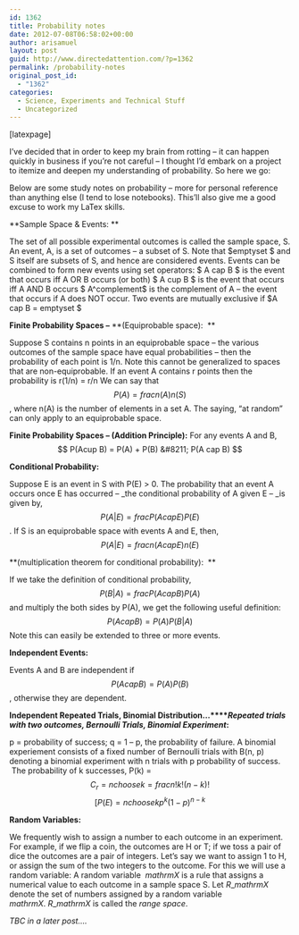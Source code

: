 ```yaml
---
id: 1362
title: Probability notes
date: 2012-07-08T06:58:02+00:00
author: arisamuel
layout: post
guid: http://www.directedattention.com/?p=1362
permalink: /probability-notes
original_post_id:
  - "1362"
categories:
  - Science, Experiments and Technical Stuff
  - Uncategorized
---
```

[latexpage]

I&#8217;ve decided that in order to keep my brain from rotting &#8211; it can happen quickly in business if you&#8217;re not careful &#8211; I thought I&#8217;d embark on a project to itemize and deepen my understanding of probability. So here we go:

Below are some study notes on probability &#8211; more for personal reference than anything else (I tend to lose notebooks). This&#8217;ll also give me a good excuse to work my LaTex skills.

**Sample Space & Events: **

The set of all possible experimental outcomes is called the sample space, S. An event, A, is a set of outcomes &#8211; a subset of S. Note that $emptyset $ and S itself are subsets of S, and hence are considered events. Events can be combined to form new events using set operators: $ A cap B $ is the event that occurs iff A OR B occurs (or both) $ A cup B $ is the event that occurs iff A AND B occurs $ A^complement$ is the complement of A &#8211; the event that occurs if A does NOT occur. Two events are mutually exclusive if $A cap B = emptyset $

**Finite Probability Spaces &#8211;** **(Equiprobable space):  **

Suppose S contains n points in an equiprobable space &#8211; the various outcomes of the sample space have equal probabilities &#8211; then the probability of each point is 1/n. Note this cannot be generalized to spaces that are non-equiprobable. If an event A contains r points then the probability is r(1/n) = r/n We can say that $$P(A) = frac { n(A)} {n(S)} $$, where n(A) is the number of elements in a set A. The saying, &#8220;at random&#8221; can only apply to an equiprobable space.

****Finite Probability Spaces &#8211;** (Addition Principle):** For any events A and B, $$ P(Acup B) = P(A) + P(B) &#8211; P(A cap B) $$

**Conditional Probability:**

Suppose E is an event in S with P(E) > 0. The probability that an event A occurs once E has occurred &#8211; _the conditional probability of A given E &#8211; _is given by, $$ P(A|E) = frac {P(A cap E)} {P(E)} $$. If S is an equiprobable space with events A and E, then, $$ P(A|E) = frac {n(A cap E)} {n(E)}  $$

**(multiplication theorem for conditional probability):  **

If we take the definition of conditional probability, $$ P(B|A) = frac {P(A cap B)} {P(A)}  $$ and multiply the both sides by P(A), we get the following useful definition: $$ P(A cap B) = P(A) P(B|A) $$ Note this can easily be extended to three or more events.

**Independent Events:**

Events A and B are independent if $$P(Acap B) = P(A) P(B)$$, otherwise they are dependent.

**Independent Repeated Trials, Binomial Distribution&#8230;****_Repeated trials with two outcomes, Bernoulli Trials, Binomial Experiment_:**

p = probability of success; q = 1 &#8211; p, the probability of failure. A binomial experiement consists of a fixed number of Bernoulli trials with B(n, p) denoting a binomial experiment with n trials with p probability of success.  The probability of k successes, P(k) = $$ C_r =  {nchoose k} = frac {n!}{k!(n-k)!} $$ $$ [P(E) = {n choose k} p^k (1-p)^{ n-k} $$

**Random Variables:**

We frequently wish to assign a number to each outcome in an experiment. For example, if we flip a coin, the outcomes are H or T; if we toss a pair of dice the outcomes are a pair of integers. Let&#8217;s say we want to assign 1 to H, or assign the sum of the two integers to the outcome. For this we will use a random variable: A random variable  $mathrm{X}$ is a rule that assigns a numerical value to each outcome in a sample space S. Let $R\_mathrm{X}$ denote the set of numbers assigned by a random variable $mathrm{X}$. $R\_mathrm{X}$ is called the _range space_.

_TBC in a later post&#8230;._